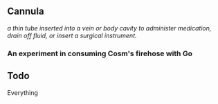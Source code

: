 ## Cannula
*a thin tube inserted into a vein or body cavity to administer medication, drain off fluid, or insert a surgical instrument.*

### An experiment in consuming Cosm's firehose with Go

## Todo
Everything
